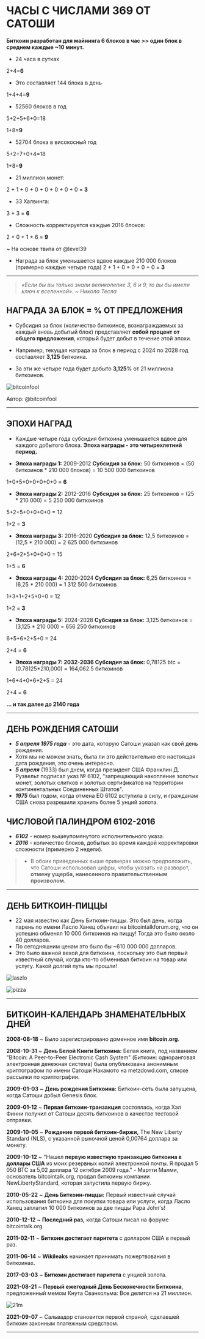 # ЧАСЫ С ЧИСЛАМИ 369 ОТ САТОШИ

**Биткоин разработан для майнинга 6 блоков в час >> один блок в
среднем каждые ~10 минут.**

* 24 часа в сутках

2+4=**6**

* Это составляет 144 блока в день

1+4+4=**9**

* 52560 блоков в год

5+2+5+6+0=18

1+8=**9**

* 52704 блока в високосный год

5+2+7+0+4=18

1+8=**9**

* 21 миллион монет:

2 + 1 + 0 + 0 + 0 + 0 + 0 + 0 = **3**

* 33 Халвинга:

3 + 3 = **6**

* Сложность корректируется каждые 2016 блоков:

2 + 0 + 1 + 6 = **9**

~ На основе твита от @level39

* Награда за блок уменьшается вдвое каждые
210 000 блоков (примерно каждые четыре года)
2 + 1 + 0 + 0 + 0 + 0 = **3**

---

>*«Если бы вы только знали великолепие 3, 6 и 9, то
вы бы имели ключ к вселенной».
~ Никола Тесла*

## НАГРАДА ЗА БЛОК = % ОТ ПРЕДЛОЖЕНИЯ

* Субсидия за блок (количество биткоинов, вознаграждаемых
за каждый вновь добытый блок) представляет **собой
процент от общего предложения**, который будет добыт
в течение этой эпохи.

* Например, текущая награда за блок в период с
2024 по 2028 год составляет **3,125** биткоина.

* За эти же четыре года будет добыто **3,125**% от 21
миллиона биткоинов.

![bitcoinfool](figure-028-bitcoinfool.png)

Автор: @bitcoinfool

---

## ЭПОХИ НАГРАД

* Каждые четыре года субсидия биткоина уменьшается вдвое для каждого
добытого блока. **Эпоха награды - это четырехлетний период.**

* **Эпоха награды 1:** 2009-2012 **Субсидия за блок:** 50 биткоинов
= (50 биткоинов * 210 000 блоков) = 10 500 000 биткоинов

1+0+5+0+0+0+0+0 = **6**

* **Эпоха награды 2:** 2012-2016 **Субсидия за блок:** 25 биткоинов
= (25 * 210 000) = 5 250 000 биткоинов

5+2+5+0+0+0+0 = 12

1+2 = **3**

* **Эпоха награды 3:** 2016-2020 **Субсидия за блок:** 12,5 биткоинов
= (12,5 * 210 000) = 2 625 000 биткоинов

2+6+2+5+0+0+0 = 15

1+5 = **6**

* **Эпоха награды 4:** 2020-2024 **Субсидия за блок:** 6,25 биткоинов
= (6,25 * 210 000) = 1 312 500 биткоинов

1+3+1+2+5+0+0 = 12

1+2 = **3**

* **Эпоха награды 5:** 2024-2028 **Субсидия за блок:** 3,125 биткоинов
= (3,125 * 210 000) = 656 250 биткоинов

6+5+6+2+5+0 = 24

2+4 = **6**

* **Эпоха награды 7: 2032-2036 Субсидия за блок:** 0,78125 btc
= (0.78125*210,000) = 164,062.5 биткоинов

1+6+4+0+6+2+5 = 24

2+4 = **6**

**... и так далее до 2140 года**

---

## ДЕНЬ РОЖДЕНИЯ САТОШИ

* ***5 апреля 1975 года*** - это дата, которую Сатоши указал как свой
день рождения.
* Хотя мы не можем знать, была ли это действительно его настоящая дата
рождения, это очень интересно.
* ***5 апреля*** (1933) был днем, когда президент США Франклин Д. Рузвельт подписал указ № 6102,
"запрещающий накопление золотых монет, золотых слитков и золотых сертификатов на территории континентальных
Соединенных Штатов".
* ***1975*** был годом, когда отмена EO 6102 вступила в силу, и гражданам США снова разрешили
хранить более 5 унций золота.

## ЧИСЛОВОЙ ПАЛИНДРОМ 6102-2016

* ***6102*** - номер вышеупомянутого
исполнительного указа.
* ***2016*** - количество блоков, добытых во время каждой корректировки сложности (примерно 2 недели).

>* В обоих приведенных выше примерах можно
предположить, что Сатоши использовал цифры,
чтобы указать на разворот, **отмену ущерба,
нанесенного правительственным произволом.**

---

## ДЕНЬ БИТКОИН-ПИЦЦЫ

* 22 мая известно как День Биткоин-пиццы. Это был день, когда
парень по имени Ласло Ханец объявил
на bitcointalkforum.org, что он успешно
обменял 10 000 биткоинов на пиццу! Тогда это было
около 40 долларов.
* По сегодняшним ценам это было бы ~610 000 000 долларов.
* Это было важной вехой для биткоина, поскольку это был первый
известный случай, когда кто-то обменивал биткоин на
товар или услугу. Какой долгий путь мы прошли!

![laszlo](figure-029-laszlo.png)

![pizza](figure-030-pizza.png)

---

## БИТКОИН-КАЛЕНДАРЬ ЗНАМЕНАТЕЛЬНЫХ ДНЕЙ

**2008-08-18** ~ Было зарегистрировано доменное имя **bitcoin.org**.

**2008-10-31** ~ **День Белой Книги Биткоина:** Белая книга,
под названием "Bitcoin: A Peer-to-Peer Electronic Cash System" (Биткоин: одноранговая электронная денежная система) была опубликована
анонимным криптографом по имени Сатоши
Накамото на metzdowd.com, списке рассылки по криптографии.

**2009-01-03** ~ **День рождения Биткоина:** Биткоин-сеть была
запущена, когда Сатоши добыл Genesis блок.

**2009-01-12** ~ **Первая биткоин-транзакция** состоялась, когда Хэл
Финни получил от Сатоши десять биткоинов в качестве тестовой отправки.

**2009-10-05** ~ **Рождение первой биткоин-биржи,** The New
Liberty Standard (NLS), с указанной рыночной ценой 0,00764 доллара
за монету.

**2009-10-12** ~ "Нашел **первую известную транзакцию биткоина в доллары США** из моих резервных копий электронной почты. Я продал 5 050 BTC за 5,02 доллара
12 октября 2009 года." - Мартти Малми, основатель bitcointalk.org, продал
биткоины компании NewLibertyStandard, которая запустила первую биржу.

**2010-05-22** ~ **День Биткоин-пиццы:** Первый известный случай использования
биткоина для покупки товара или услуги, когда Ласло
Ханец заплатил 10 000 биткоинов за две пиццы Papa John's!

**2010-12-12** ~ **Последний раз,** когда Сатоши писал на
форуме bitcointalk.org.

**2011-02-11** ~ **Биткоин достигает паритета** с долларом США в первый раз.

**2011-06-14** ~ **Wikileaks** начинает принимать пожертвования в биткоинах.

**2017-03-03** ~ **Биткоин достигает паритета** с унцией золота.

**2021-08-21** ~ **Первый ежегодный День Бесконечности Биткоина**, предложенный
мемом Кнута Сванхольма:
Все делится на 21 миллион.

![21m](figure-031-21m.png)

**2021-09-07** ~ Сальвадор становится первой страной, сделавшей
биткоин законным платежным средством.

---